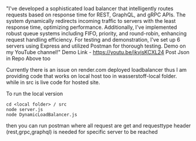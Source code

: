
"I've developed a sophisticated load balancer that intelligently routes requests based on response time for REST, GraphQL, and gRPC APIs. The system dynamically redirects incoming traffic to servers with the least response time, optimizing performance. Additionally, I've implemented robust queue systems including FIFO, priority, and round-robin, enhancing request handling efficiency. For testing and demonstration, I've set up 6 servers using Express and utilized Postman for thorough testing. Demo on my YouTube channel!"
Demo Link - https://youtu.be/jkvjsKCXL24
Post Json in Repo Above too

Currently there is an issue on render.com deployed loadbalancer thus I am providing code that works on local host too in wasserstoff-local folder. while in src is live code for hosted site. 

To run the local version 
```
cd <local folder> / src
node server.js
node DynamicLoadBalancer.js
```

then you can run postman 
where all request are get and requesttype header (rest,grpc,graphql) is needed for specific server to be reached 
